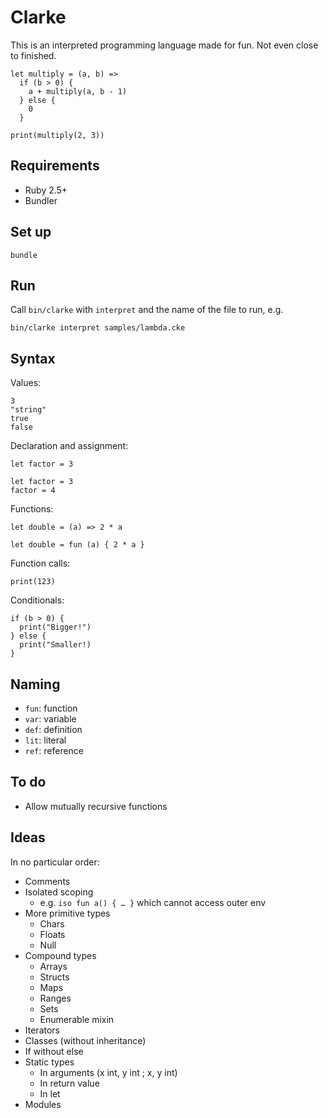# Clarke

This is an interpreted programming language made for fun. Not even close to finished.

```
let multiply = (a, b) =>
  if (b > 0) {
    a + multiply(a, b - 1)
  } else {
    0
  }

print(multiply(2, 3))
```

## Requirements

* Ruby 2.5+
* Bundler

## Set up

```
bundle
```

## Run

Call `bin/clarke` with `interpret` and the name of the file to run, e.g.

```
bin/clarke interpret samples/lambda.cke
```

## Syntax

Values:

```
3
"string"
true
false
```

Declaration and assignment:

```
let factor = 3
```

```
let factor = 3
factor = 4
```

Functions:

```
let double = (a) => 2 * a
```

```
let double = fun (a) { 2 * a }
```

Function calls:

```
print(123)
```

Conditionals:

```
if (b > 0) {
  print("Bigger!")
} else {
  print("Smaller!)
}
```

## Naming

* `fun`: function
* `var`: variable
* `def`: definition
* `lit`: literal
* `ref`: reference

## To do

* Allow mutually recursive functions

## Ideas

In no particular order:

* Comments
* Isolated scoping
  * e.g. `iso fun a() { … }` which cannot access outer env
* More primitive types
  * Chars
  * Floats
  * Null
* Compound types
  * Arrays
  * Structs
  * Maps
  * Ranges
  * Sets
  * Enumerable mixin
* Iterators
* Classes (without inheritance)
* If without else
* Static types
  * In arguments (x int, y int ; x, y int)
  * In return value
  * In let
* Modules
